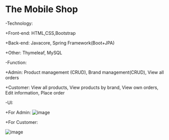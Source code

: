 # The Mobile Shop

-Technology:

+Front-end: HTML,CSS,Bootstrap



+Back-end: Javacore, Spring Framework(Boot+JPA)



+Other: Thymeleaf, MySQL



-Function:


+Admin: Product management (CRUD), Brand management(CRUD), View all orders



+Customer: View all products, View products by brand, View own orders, Edit information, Place order

-UI:

+For Admin:
![image](https://user-images.githubusercontent.com/125273807/218715622-52a1f604-cc64-443d-bf2b-548b3379f93f.png)


+For Customer: 

![image](https://user-images.githubusercontent.com/125273807/218715721-d0633fcd-48e6-4cb9-84f8-1c2778bb8dd0.png)
